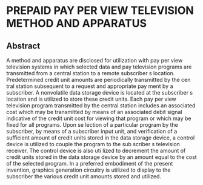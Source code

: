 # PREPAID PAY PER VIEW TELEVISION METHOD AND APPARATUS

## Abstract
A method and apparatus are disclosed for utilization with pay per view television systems in which selected data and pay television programs are transmitted from a central station to a remote subscriber s location. Predetermined credit unit amounts are periodically transmitted by the cen tral station subsequent to a request and appropriate pay ment by a subscriber. A nonvolatile data storage device is located at the subscriber s location and is utilized to store these credit units. Each pay per view television program transmitted by the central station includes an associated cost which may be transmitted by means of an associated debit signal indicative of the credit unit cost for viewing that program or which may be fixed for all programs. Upon se lection of a particular program by the subscriber, by means of a subscriber input unit, and verification of a sufficient amount of credit units stored in the data storage device, a control device is utilized to couple the program to the sub scriber s television receiver. The control device is also uti lized to decrement the amount of credit units stored in the data storage device by an amount equal to the cost of the selected program. In a preferred embodiment of the present invention, graphics generation circuitry is utilized to display to the subscriber the various credit unit amounts stored and utilized.